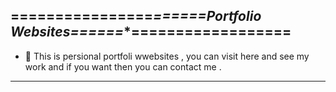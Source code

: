 ================**======*Portfolio Websites**======**==================
---

- 👋 This is persional portfoli wwebsites , you can visit here and see my work and if you want then you can contact me .
---
